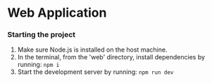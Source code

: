 # Web Application

### Starting the project
1. Make sure Node.js is installed on the host machine.
2. In the terminal, from the 'web' directory, install dependencies by running: `npm i`
3. Start the development server by running: `npm run dev`